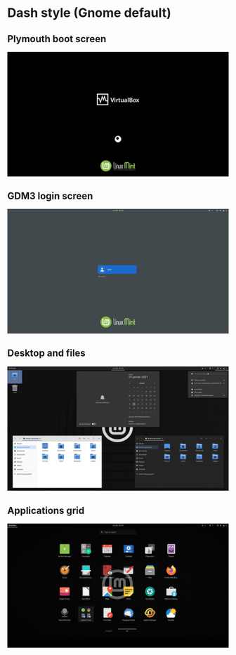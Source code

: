 # Dash style (Gnome default)

## Plymouth boot screen
![Plymouth boot screen](../img/1_boot.png)

## GDM3 login screen
![GDM3 login screen](../img/2_gdm3.png)

## Desktop and files
![Gnome-shell desktop](../img/3_desktop_dash.png)

## Applications grid
![Gnome-shell app grid](../img/4_appsgrid_dash.png)
